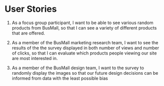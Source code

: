 # User Stories

1. As a focus group participant, I want to be able to see various random products from BusMall, 
so that I can see a variety of different products that are offered.

2. As a member of the BusMall marketing research team, I want to see the results of the the survey
displayed in both number of views and number of clicks, so that I can evaluate which products
people viewing our site are most interested in.

3. As a member of the BusMall design team, I want to the survey to randomly display the images
so that our future design decisions can be informed from data with the least possible bias
